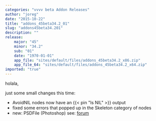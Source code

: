 ```yaml
---
categories: "vvvv beta Addon Releases"
author: "joreg"
date: "2015-10-22"
title: "addons_45beta34.2_01"
slug: "addons45beta34.201"
description: ""
release: 
    major: "45"
    minor: "34.2"
    sub: "01"
    date: "1970-01-01"
    app_file: "sites/default/files/addons_45beta34.2_x86.zip"
    app_file_64: "sites/default/files/addons_45beta34.2_x64.zip"
imported: "true"
---
```



holala, 

just some small changes this time:

* AvoidNIL nodes now have an {{< pin "Is NIL" >}} output
* fixed some errors that popped up in the Skeleton category of nodes
* new: PSDFile (Photoshop) see: [forum](forum)